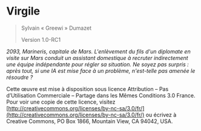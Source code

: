 # Virgile

> Sylvain « Greewi » Dumazet
> 
> Version 1.0-RC1

*2093, Marineris, capitale de Mars. L'enlèvement du fils d'un diplomate en visite sur Mars conduit un assistant domestique à recruter indirectement une équipe indépendante pour régler sa situation. Ne soyez pas surpris : après tout, si une IA est mise face à un problème, n'est-telle pas amenée le résoudre ?*

Cette œuvre est mise à disposition sous licence Attribution – Pas d’Utilisation Commerciale – Partage dans les Mêmes Conditions 3.0 France. Pour voir une copie de cette licence, visitez [http://creativecommons.org/licenses/by-nc-sa/3.0/fr/](http://creativecommons.org/licenses/by-nc-sa/3.0/fr/) ou écrivez à Creative Commons, PO Box 1866, Mountain View, CA 94042, USA.
